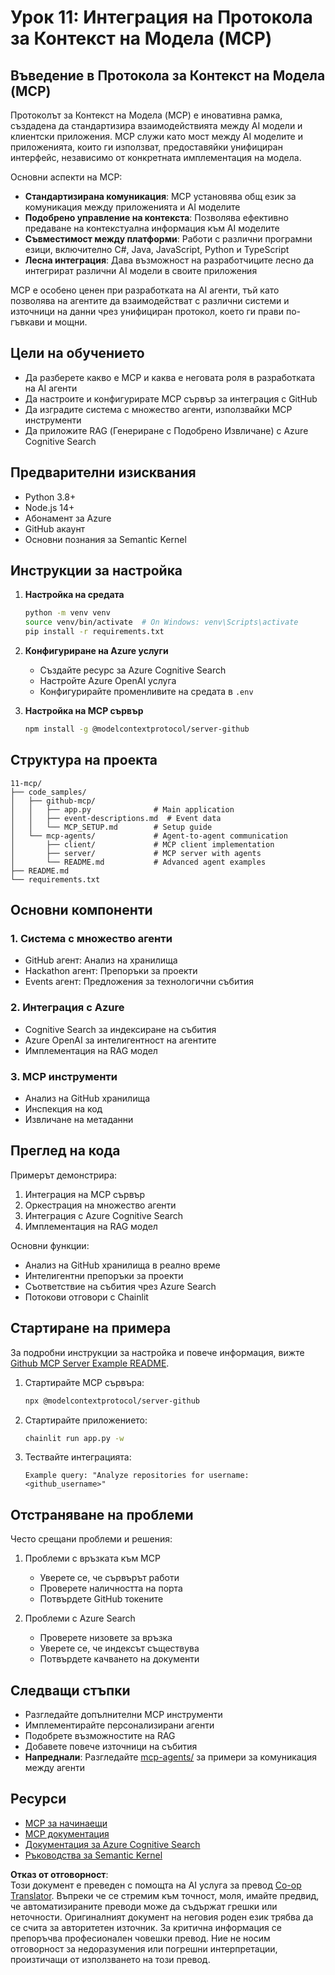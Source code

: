 <!--
CO_OP_TRANSLATOR_METADATA:
{
  "original_hash": "e255edb8423b34b4bba20263ef38f208",
  "translation_date": "2025-08-21T13:54:33+00:00",
  "source_file": "11-mcp/README.md",
  "language_code": "bg"
}
-->
# Урок 11: Интеграция на Протокола за Контекст на Модела (MCP)

## Въведение в Протокола за Контекст на Модела (MCP)

Протоколът за Контекст на Модела (MCP) е иновативна рамка, създадена да стандартизира взаимодействията между AI модели и клиентски приложения. MCP служи като мост между AI моделите и приложенията, които ги използват, предоставяйки унифициран интерфейс, независимо от конкретната имплементация на модела.

Основни аспекти на MCP:

- **Стандартизирана комуникация**: MCP установява общ език за комуникация между приложенията и AI моделите
- **Подобрено управление на контекста**: Позволява ефективно предаване на контекстуална информация към AI моделите
- **Съвместимост между платформи**: Работи с различни програмни езици, включително C#, Java, JavaScript, Python и TypeScript
- **Лесна интеграция**: Дава възможност на разработчиците лесно да интегрират различни AI модели в своите приложения

MCP е особено ценен при разработката на AI агенти, тъй като позволява на агентите да взаимодействат с различни системи и източници на данни чрез унифициран протокол, което ги прави по-гъвкави и мощни.

## Цели на обучението
- Да разберете какво е MCP и каква е неговата роля в разработката на AI агенти
- Да настроите и конфигурирате MCP сървър за интеграция с GitHub
- Да изградите система с множество агенти, използвайки MCP инструменти
- Да приложите RAG (Генериране с Подобрено Извличане) с Azure Cognitive Search

## Предварителни изисквания
- Python 3.8+
- Node.js 14+
- Абонамент за Azure
- GitHub акаунт
- Основни познания за Semantic Kernel

## Инструкции за настройка

1. **Настройка на средата**
   ```bash
   python -m venv venv
   source venv/bin/activate  # On Windows: venv\Scripts\activate
   pip install -r requirements.txt
   ```

2. **Конфигуриране на Azure услуги**
   - Създайте ресурс за Azure Cognitive Search
   - Настройте Azure OpenAI услуга
   - Конфигурирайте променливите на средата в `.env`

3. **Настройка на MCP сървър**
   ```bash
   npm install -g @modelcontextprotocol/server-github
   ```

## Структура на проекта

```
11-mcp/
├── code_samples/
│   ├── github-mcp/
│   │   ├── app.py              # Main application
│   │   ├── event-descriptions.md  # Event data
│   │   └── MCP_SETUP.md        # Setup guide
│   └── mcp-agents/             # Agent-to-agent communication
│       ├── client/             # MCP client implementation
│       ├── server/             # MCP server with agents
│       └── README.md           # Advanced agent examples
├── README.md
└── requirements.txt
```

## Основни компоненти

### 1. Система с множество агенти
- GitHub агент: Анализ на хранилища
- Hackathon агент: Препоръки за проекти
- Events агент: Предложения за технологични събития

### 2. Интеграция с Azure
- Cognitive Search за индексиране на събития
- Azure OpenAI за интелигентност на агентите
- Имплементация на RAG модел

### 3. MCP инструменти
- Анализ на GitHub хранилища
- Инспекция на код
- Извличане на метаданни

## Преглед на кода

Примерът демонстрира:
1. Интеграция на MCP сървър
2. Оркестрация на множество агенти
3. Интеграция с Azure Cognitive Search
4. Имплементация на RAG модел

Основни функции:
- Анализ на GitHub хранилища в реално време
- Интелигентни препоръки за проекти
- Съответствие на събития чрез Azure Search
- Потокови отговори с Chainlit

## Стартиране на примера

За подробни инструкции за настройка и повече информация, вижте [Github MCP Server Example README](./code_samples/github-mcp/README.md).

1. Стартирайте MCP сървъра:
   ```bash
   npx @modelcontextprotocol/server-github
   ```

2. Стартирайте приложението:
   ```bash
   chainlit run app.py -w
   ```

3. Тествайте интеграцията:
   ```
   Example query: "Analyze repositories for username: <github_username>"
   ```

## Отстраняване на проблеми

Често срещани проблеми и решения:
1. Проблеми с връзката към MCP
   - Уверете се, че сървърът работи
   - Проверете наличността на порта
   - Потвърдете GitHub токените

2. Проблеми с Azure Search
   - Проверете низовете за връзка
   - Уверете се, че индексът съществува
   - Потвърдете качването на документи

## Следващи стъпки
- Разгледайте допълнителни MCP инструменти
- Имплементирайте персонализирани агенти
- Подобрете възможностите на RAG
- Добавете повече източници на събития
- **Напреднали**: Разгледайте [mcp-agents/](../../../11-mcp/code_samples/mcp-agents) за примери за комуникация между агенти

## Ресурси
- [MCP за начинаещи](https://aka.ms/mcp-for-beginners)  
- [MCP документация](https://github.com/microsoft/semantic-kernel/tree/main/python/semantic-kernel/semantic_kernel/connectors/mcp)
- [Документация за Azure Cognitive Search](https://learn.microsoft.com/azure/search/)
- [Ръководства за Semantic Kernel](https://learn.microsoft.com/semantic-kernel/)

**Отказ от отговорност**:  
Този документ е преведен с помощта на AI услуга за превод [Co-op Translator](https://github.com/Azure/co-op-translator). Въпреки че се стремим към точност, моля, имайте предвид, че автоматизираните преводи може да съдържат грешки или неточности. Оригиналният документ на неговия роден език трябва да се счита за авторитетен източник. За критична информация се препоръчва професионален човешки превод. Ние не носим отговорност за недоразумения или погрешни интерпретации, произтичащи от използването на този превод.